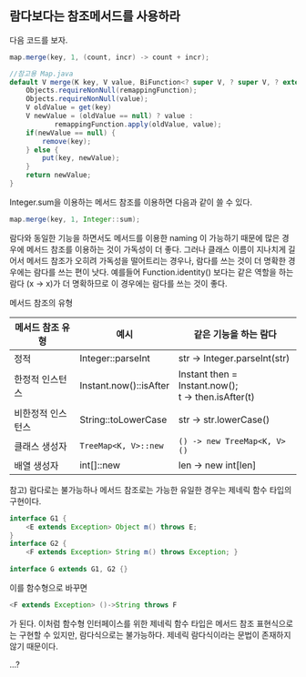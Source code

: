 ## 람다보다는 참조메서드를 사용하라

다음 코드를 보자.
```java
map.merge(key, 1, (count, incr) -> count + incr);

//참고용 Map.java 
default V merge(K key, V value, BiFunction<? super V, ? super V, ? extends V> remappingFunction)
    Objects.requireNonNull(remappingFunction);
    Objects.requireNonNull(value); 
    V oldValue = get(key)
    V newValue = (oldValue == null) ? value :
           remappingFunction.apply(oldValue, value);
    if(newValue == null) {
        remove(key);
    } else {
        put(key, newValue);
    }
    return newValue;
}

```

Integer.sum을 이용하는 메서드 참조를 이용하면 다음과 같이 쓸 수 있다.

```java
map.merge(key, 1, Integer::sum);
```

람다와 동일한 기능을 하면서도 메서드를 이용한 naming 이 가능하기 때문에 많은 경우에 메서드 참조를 이용하는 것이 가독성이 더 좋다. 그러나 클래스 이름이 지나치게 길어서 메서드 참조가 오히려 가독성을 떨어트리는 경우나, 람다를 쓰는 것이 더 명확한 경우에는 람다를 쓰는 편이 낫다.
예를들어 Function.identity() 보다는 같은 역할을 하는 람다 (x -> x)가 더 명확하므로 이 경우에는 람다를 쓰는 것이 좋다.

메서드 참조의 유형

|<center>메서드 참조 유형</center> |<center>예시</center> |<center>같은 기능을 하는 람다</center> |
|--------|----------------------|--------------------------|
|정적|Integer::parseInt|str -> Integer.parseInt(str)|
|한정적 인스턴스|Instant.now()::isAfter|Instant then = Instant.now();<br>t -> then.isAfter(t)|
|비한정적 인스턴스|String::toLowerCase|str -> str.lowerCase()|
|클래스 생성자|```TreeMap<K, V>::new```|```() -> new TreeMap<K, V>()```|
|배열 생성자|int[]::new|len -> new int[len]|

참고) 람다로는 불가능하나 메서드 참조로는 가능한 유일한 경우는 제네릭 함수 타입의 구현이다.
```java
interface G1 {
	<E extends Exception> Object m() throws E;
}
interface G2 {
	<F extends Exception> String m() throws Exception; }
  
interface G extends G1, G2 {}
```

이를 함수형으로 바꾸면
```java
<F extends Exception> ()->String throws F
```
가 된다. 이처럼 함수형 인터페이스를 위한 제네릭 함수 타입은 메서드 참조 표현식으로는 구현할 수 있지만, 람다식으로는 불가능하다. 제네릭 람다식이라는 문법이 존재하지 않기 때문이다.

...?

